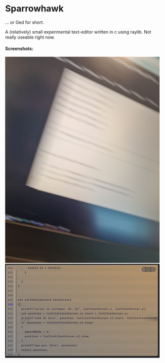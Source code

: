 # Sparrowhawk
... or Ged for short.

A (relatively) small experimental text-editor written in c using raylib.
Not really useable right now. 

#### Screenshots:

<img src="screenshots/screen1.jpeg" width="500"/>
<img src="screenshots/progress.PNG" width="500"/>



